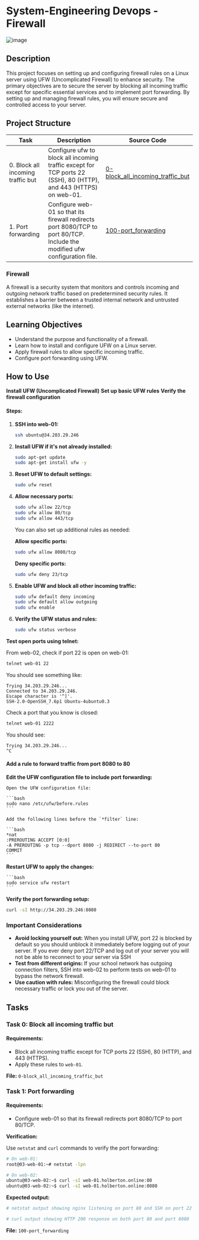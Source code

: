 # System-Engineering Devops - Firewall
![image](https://github.com/user-attachments/assets/baa72ff9-108f-4300-95ab-043389eefdcc)

## Description
This project focuses on setting up and configuring firewall rules on a Linux server using UFW (Uncomplicated Firewall) to enhance security. The primary objectives are to secure the server by blocking all incoming traffic except for specific essential services and to implement port forwarding. By setting up and managing firewall rules, you will ensure secure and controlled access to your server.

## Project Structure

| Task | Description | Source Code |
|------|-------------|-------------|
| 0. Block all incoming traffic but | Configure ufw to block all incoming traffic except for TCP ports 22 (SSH), 80 (HTTP), and 443 (HTTPS) on web-01. | [0-block_all_incoming_traffic_but](./0-block_all_incoming_traffic_but) |
| 1. Port forwarding | Configure web-01 so that its firewall redirects port 8080/TCP to port 80/TCP. Include the modified ufw configuration file. | [100-port_forwarding](./100-port_forwarding) |

### Firewall

A firewall is a security system that monitors and controls incoming and outgoing network traffic based on predetermined security rules. It establishes a barrier between a trusted internal network and untrusted external networks (like the internet).

## Learning Objectives

- Understand the purpose and functionality of a firewall.
- Learn how to install and configure UFW on a Linux server.
- Apply firewall rules to allow specific incoming traffic.
- Configure port forwarding using UFW.


## How to Use

**Install UFW (Uncomplicated Firewall)**
**Set up basic UFW rules**
**Verify the firewall configuration**

#### Steps:
1. **SSH into web-01:**

    ```bash
    ssh ubuntu@34.203.29.246
    ```

2. **Install UFW if it's not already installed:**

    ```bash
    sudo apt-get update
    sudo apt-get install ufw -y
    ```

3. **Reset UFW to default settings:**

    ```bash
    sudo ufw reset
    ```

4. **Allow necessary ports:**

    ```bash
    sudo ufw allow 22/tcp
    sudo ufw allow 80/tcp
    sudo ufw allow 443/tcp
    ```
   You can also set up additional rules as needed:

   **Allow specific ports:**

   ```bash
   sudo ufw allow 8080/tcp
   ```

   **Deny specific ports:**

   ```bash
   sudo ufw deny 23/tcp
   ```
5. **Enable UFW and block all other incoming traffic:**

    ```bash
    sudo ufw default deny incoming
    sudo ufw default allow outgoing
    sudo ufw enable
    ```

6. **Verify the UFW status and rules:**

    ```bash
    sudo ufw status verbose
    ```

**Test open ports using telnet:**

From web-02, check if port 22 is open on web-01:

```bash
telnet web-01 22
```

You should see something like:

```
Trying 34.203.29.246...
Connected to 34.203.29.246.
Escape character is '^]'.
SSH-2.0-OpenSSH_7.6p1 Ubuntu-4ubuntu0.3
```

Check a port that you know is closed:

```bash
telnet web-01 2222
```

You should see:

```
Trying 34.203.29.246...
^C
```

#### Add a rule to forward traffic from port 8080 to 80

**Edit the UFW configuration file to include port forwarding:**

    Open the UFW configuration file:

    ```bash
    sudo nano /etc/ufw/before.rules
    ```

    Add the following lines before the `*filter` line:

    ```bash
    *nat
    :PREROUTING ACCEPT [0:0]
    -A PREROUTING -p tcp --dport 8080 -j REDIRECT --to-port 80
    COMMIT
    ```

   **Restart UFW to apply the changes:**

    ```bash
    sudo service ufw restart
    ```

   **Verify the port forwarding setup:**

   ```bash
   curl -sI http://34.203.29.246:8080
   ```

### Important Considerations

- **Avoid locking yourself out:** When you install UFW, port 22 is blocked by default so you should unblock it immediately before logging out of your server. If you ever deny port 22/TCP and log out of your server you will not be able to reconnect to your server via SSH
- **Test from different origins:** If your school network has outgoing connection filters, SSH into web-02 to perform tests on web-01 to bypass the network firewall.
- **Use caution with rules:** Misconfiguring the firewall could block necessary traffic or lock you out of the server.

## Tasks

### Task 0: Block all incoming traffic but

#### Requirements:
- Block all incoming traffic except for TCP ports 22 (SSH), 80 (HTTP), and 443 (HTTPS).
- Apply these rules to `web-01`.

**File:** `0-block_all_incoming_traffic_but`

### Task 1: Port forwarding

#### Requirements:
- Configure web-01 so that its firewall redirects port 8080/TCP to port 80/TCP.

**Verification:**

Use `netstat` and `curl` commands to verify the port forwarding:

```bash
# On web-01:
root@03-web-01:~# netstat -lpn

# On web-02:
ubuntu@03-web-02:~$ curl -sI web-01.holberton.online:80
ubuntu@03-web-02:~$ curl -sI web-01.holberton.online:8080
```

**Expected output:**

```bash
# netstat output showing nginx listening on port 80 and SSH on port 22

# curl output showing HTTP 200 response on both port 80 and port 8080
```

**File:** `100-port_forwarding`
